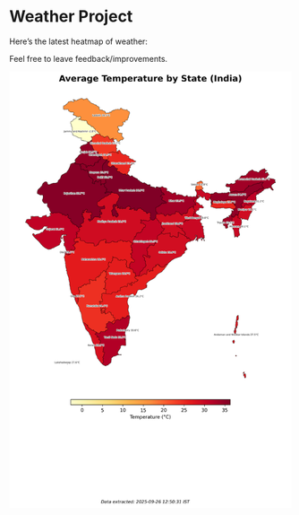 # Weather Project

Here’s the latest heatmap of weather:

Feel free to leave feedback/improvements.

![India Heatmap](docs/assets/india_heatmap.png?v=D63EC1)
